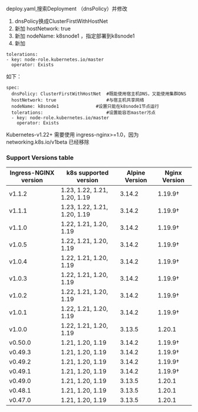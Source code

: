 deploy.yaml,搜索Deployment （dnsPolicy）并修改
1. dnsPolicy换成ClusterFirstWithHostNet
2. 新加 hostNetwork: true
3. 新加 nodeName: k8snode1 ，指定部署到k8snode1
4. 新加
```
tolerations: 
- key: node-role.kubernetes.io/master
  operator: Exists
```
如下：
```
spec:              
  dnsPolicy: ClusterFirstWithHostNet  #既能使用宿主机DNS，又能使用集群DNS
  hostNetwork: true                   #与宿主机共享网络
  nodeName: k8snode1              #设置只能在k8snode1节点运行
  tolerations:  					  #设置能容忍master污点
  - key: node-role.kubernetes.io/master
    operator: Exists
```
Kubernetes-v1.22+ 需要使用 ingress-nginx>=1.0，因为 networking.k8s.io/v1beta 已经移除
### Support Versions table 

| Ingress-NGINX version | k8s supported version        | Alpine Version | Nginx Version |
|-----------------------|------------------------------|----------------|---------------|
| v1.1.2                | 1.23, 1.22, 1.21, 1.20, 1.19 | 3.14.2         |  1.19.9†      |
| v1.1.1                | 1.23, 1.22, 1.21, 1.20, 1.19 | 3.14.2         |  1.19.9†      |
| v1.1.0                | 1.22, 1.21, 1.20, 1.19       | 3.14.2         |  1.19.9†      |
| v1.0.5                | 1.22, 1.21, 1.20, 1.19       | 3.14.2         |  1.19.9†      |
| v1.0.4                | 1.22, 1.21, 1.20, 1.19       | 3.14.2         |  1.19.9†      |
| v1.0.3                | 1.22, 1.21, 1.20, 1.19       | 3.14.2         |  1.19.9†      |
| v1.0.2                | 1.22, 1.21, 1.20, 1.19       | 3.14.2         |  1.19.9†      |
| v1.0.1                | 1.22, 1.21, 1.20, 1.19       | 3.14.2         |  1.19.9†      |
| v1.0.0                | 1.22, 1.21, 1.20, 1.19       | 3.13.5         |  1.20.1       |
| v0.50.0               | 1.21, 1.20, 1.19             | 3.14.2         |  1.19.9†      |
| v0.49.3               | 1.21, 1.20, 1.19             | 3.14.2         |  1.19.9†      |
| v0.49.2               | 1.21, 1.20, 1.19             | 3.14.2         |  1.19.9†      |
| v0.49.1               | 1.21, 1.20, 1.19             | 3.14.2         |  1.19.9†      |
| v0.49.0               | 1.21, 1.20, 1.19             | 3.13.5         |  1.20.1       |
| v0.48.1               | 1.21, 1.20, 1.19             | 3.13.5         |  1.20.1       |
| v0.47.0               | 1.21, 1.20, 1.19             | 3.13.5         |  1.20.1       |
